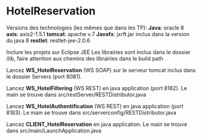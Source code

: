 # HotelReservation

Versions des technologies (les mêmes que dans les TP):
**Java**: oracle 8 
**axis**: axis2-1.5.1
**tomcat**: apache v.7
**Javafx**: jxrft.jar inclus dans la version du java 8
**restlet**: restlet-jee-2.0.6

Inclure les projets sur Eclipse JEE
Les librairies sont inclus dans le dossier /lib, faire attention aux chemins des librairies dans le build path

Lancez **WS_HotelReservation** (WS SOAP) sur le serveur tomcat inclus dans le dossier Servers (port 8081).

Lancez **WS_HotelFiltering** (WS REST) en java application (port 8182). Le main se trouve dans src/restServer/RESTDistributor.java

Lancez **WS_HotelAuthentification** (WS REST) en java application (port 8183). Le main se trouve dans src/serverconfig/RESTDistributor.java

Lancez **CLIENT_HotelReservation** en java application. Le main se trouve dans src/main/LaunchApplication.java
